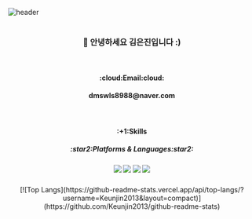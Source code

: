 ![header](https://capsule-render.vercel.app/api?type=waving&color=auto&height=300&section=header&text=Hello%20I'm%20Eunjin%20Kim&fontSize=70&fontColor=ffffff)
<br/><br/>
<div align=center>
  <h3>👋 안녕하세요 김은진입니다 :)</h3>
</div>
<br/>
<div align=center>
  <h4>:cloud:Email:cloud:<h4>
    <a>dmswls8988@naver.com</a>
</div>
<br/>
<div align=center>
 <h4>:+1:Skills<h4>
   <h5>:star2:Platforms & Languages:star2:<h5>
     <img src="https://img.shields.io/badge/HTML-E34F26?style=flat&logo=HTML5&logoColor=white"/>
     <img src="https://img.shields.io/badge/CSS-1572B6?style=flat&logo=CSS3&logoColor=white"/>
     <img src="https://img.shields.io/badge/JavaScript-F7DF1E?style=flat&logo=JavaScript&logoColor=white"/>
     <img src="https://img.shields.io/badge/React-61DAFB?style=flat&logo=React&logoColor=white"/>
</div>
<div align=center>
[![Top Langs](https://github-readme-stats.vercel.app/api/top-langs/?username=Keunjin2013&layout=compact)](https://github.com/Keunjin2013/github-readme-stats)
</div>
